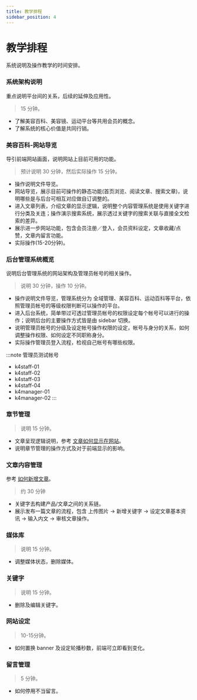 ```yaml
---
title: 教学排程
sidebar_position: 4
---
```


# 教学排程

系统说明及操作教学的时间安排。

### 系统架构说明

重点说明平台间的关系，后续的延伸及应用性。

> 15 分钟。

-   了解美容百科、美容镜、运动平台等共用会员的概念。
-   了解系统的核心价值是共同行销。

### 美容百科-网站导览

导引前端网站画面，说明网站上目前可用的功能。

> 预计说明 30 分钟，然后实际操作 15 分钟。

-   操作说明文件导览。
-   网站导览，展示目前可操作的静态功能(首页浏览、阅读文章、搜索文章)，说明哪些是与后台可相互对应做自订调整的。
-   进入文章列表，介绍文章的显示逻辑，说明整个内容管理系统是使用关键字进行分类及关连；操作演示搜索系统，展示透过关键字的搜索关联与直接全文检索的差异。
-   展示进一步网站功能，包含会员注册／登入，会员资料设定，文章收藏/点赞，文章内留言功能。
-   实际操作(15-20分钟)。

### 后台管理系统概览

说明后台管理系统的网站架构及管理员帐号的相关操作。

> 说明 30 分钟，操作 10 分钟。

-   操作说明文件导览，管理系统分为 全域管理、美容百科、运动百科等平台，依照管理员帐号的等级权限判断可以操作的平台。
-   进入后台系统，简单带过可透过管理员帐号的权限设定每个帐号可以进行的操作；说明后台的主要操作方式皆是由 sidebar 切换。
-   说明管理员帐号的分级及设定帐号操作权限的设定，帐号与身分的关系，如何调整操作权限、如何设定不同职称身分。
-   实际操作管理员登入流程，检视自己帐号有哪些权限。

:::note 管理员测试帐号

-   k4staff-01
-   k4staff-02
-   k4staff-03
-   k4staff-04
-   k4manager-01
-   k4manager-02
    :::

### 章节管理

> 说明 15 分钟。

-   文章呈现逻辑说明，参考 [文章如何显示在网站](/docs/beauty/content/show-article-on-wrbsite.md)。
-   说明章节管理的操作方式及对于前端显示的影响。

### 文章内容管理

参考 [如何新增文章](/docs/beauty/content/how-to-add-article.md)。

> 约 30 分钟

-   关键字去构建产品/文章之间的关系链。
-   展示发布一篇文章的流程，包含 上传图片 -> 新增关键字 -> 设定文章基本资讯 -> 输入内文 -> 审核文章操作。

### 媒体库

> 说明 15 分钟。

-   调整媒体状态，删除媒体。

### 关键字

> 说明 15 分钟。

-   删除及编辑关键字。

### 网站设定

> 10-15分钟。

-   如何置换 banner 及设定轮播秒数，前端可立即看到变化。

### 留言管理

> 5 分钟。

-   如何停用不当留言。
